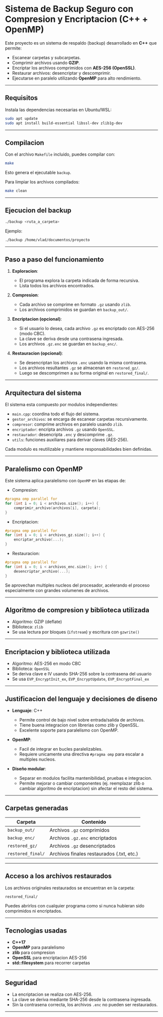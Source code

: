 # Sistema de Backup Seguro con Compresion y Encriptacion (C++ + OpenMP)

Este proyecto es un sistema de respaldo (backup) desarrollado en **C++** que permite:

* Escanear carpetas y subcarpetas.
* Comprimir archivos usando **GZIP**.
* Encriptar los archivos comprimidos con **AES-256 (OpenSSL)**.
* Restaurar archivos: desencriptar y descomprimir.
* Ejecutarse en paralelo utilizando **OpenMP** para alto rendimiento.

---

## Requisitos

Instala las dependencias necesarias en Ubuntu/WSL:

```bash
sudo apt update
sudo apt install build-essential libssl-dev zlib1g-dev
```

---

## Compilacion

Con el archivo `Makefile` incluido, puedes compilar con:

```bash
make
```

Esto genera el ejecutable `backup`.

Para limpiar los archivos compilados:

```bash
make clean
```

---

## Ejecucion del backup

```bash
./backup <ruta_a_carpeta>
```

Ejemplo:

```bash
./backup /home/vlad/documentos/proyecto
```

---

## Paso a paso del funcionamiento

1. **Exploracion**:

   * El programa explora la carpeta indicada de forma recursiva.
   * Lista todos los archivos encontrados.

2. **Compresion**:

   * Cada archivo se comprime en formato `.gz` usando `zlib`.
   * Los archivos comprimidos se guardan en `backup_out/`.

3. **Encriptacion (opcional)**:

   * Si el usuario lo desea, cada archivo `.gz` es encriptado con AES-256 (modo CBC).
   * La clave se deriva desde una contrasena ingresada.
   * Los archivos `.gz.enc` se guardan en `backup_enc/`.

4. **Restauracion (opcional)**:

   * Se desencriptan los archivos `.enc` usando la misma contrasena.
   * Los archivos resultantes `.gz` se almacenan en `restored_gz/`.
   * Luego se descomprimen a su forma original en `restored_final/`.

---

## Arquitectura del sistema

El sistema esta compuesto por modulos independientes:

* `main.cpp`: coordina todo el flujo del sistema.
* `gestor_archivos`: se encarga de escanear carpetas recursivamente.
* `compresor`: comprime archivos en paralelo usando `zlib`.
* `encriptador`: encripta archivos `.gz` usando `OpenSSL`.
* `restaurador`: desencripta `.enc` y descomprime `.gz`.
* `utils`: funciones auxiliares para derivar claves (AES-256).

Cada modulo es reutilizable y mantiene responsabilidades bien definidas.

---

## Paralelismo con OpenMP

Este sistema aplica paralelismo con `OpenMP` en las etapas de:

* Compresion:

```cpp
#pragma omp parallel for
for (int i = 0; i < archivos.size(); i++) {
    comprimir_archivo(archivos[i], carpeta);
}
```

* Encriptacion:

```cpp
#pragma omp parallel for
for (int i = 0; i < archivos_gz.size(); i++) {
    encriptar_archivo(...);
}
```

* Restauracion:

```cpp
#pragma omp parallel for
for (int i = 0; i < archivos_enc.size(); i++) {
    desencriptar_archivo(...);
}
```

Se aprovechan multiples nucleos del procesador, acelerando el proceso especialmente con grandes volumenes de archivos.

---

## Algoritmo de compresion y biblioteca utilizada

* Algoritmo: GZIP (deflate)
* Biblioteca: `zlib`
* Se usa lectura por bloques (`ifstream`) y escritura con `gzwrite()`

---

## Encriptacion y biblioteca utilizada

* Algoritmo: AES-256 en modo CBC
* Biblioteca: `OpenSSL`
* Se deriva clave e IV usando SHA-256 sobre la contrasena del usuario
* Se usa `EVP_EncryptInit_ex`, `EVP_EncryptUpdate`, `EVP_EncryptFinal_ex`

---

## Justificacion del lenguaje y decisiones de diseno

* **Lenguaje**: C++

  * Permite control de bajo nivel sobre entrada/salida de archivos.
  * Tiene buena integracion con librerias como zlib y OpenSSL.
  * Excelente soporte para paralelismo con OpenMP.

* **OpenMP**:

  * Facil de integrar en bucles paralelizables.
  * Requiere unicamente una directiva `#pragma omp` para escalar a multiples nucleos.

* **Diseño modular**:

  * Separar en modulos facilita mantenibilidad, pruebas e integracion.
  * Permite mejorar o cambiar componentes (ej. reemplazar zlib o cambiar algoritmo de encriptacion) sin afectar el resto del sistema.

---

## Carpetas generadas

| Carpeta           | Contenido                                 |
| ----------------- | ----------------------------------------- |
| `backup_out/`     | Archivos `.gz` comprimidos                |
| `backup_enc/`     | Archivos `.gz.enc` encriptados            |
| `restored_gz/`    | Archivos `.gz` desencriptados             |
| `restored_final/` | Archivos finales restaurados (.txt, etc.) |

---

## Acceso a los archivos restaurados

Los archivos originales restaurados se encuentran en la carpeta:

```
restored_final/
```

Puedes abrirlos con cualquier programa como si nunca hubieran sido comprimidos ni encriptados.

---

## Tecnologias usadas

* **C++17**
* **OpenMP** para paralelismo
* **zlib** para compresion
* **OpenSSL** para encriptacion AES-256
* **std::filesystem** para recorrer carpetas

---

## Seguridad

* La encriptacion se realiza con AES-256.
* La clave se deriva mediante SHA-256 desde la contrasena ingresada.
* Sin la contrasena correcta, los archivos `.enc` no pueden ser restaurados.

---
